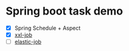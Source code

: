 # Spring boot task demo

- [x] Spring Schedule + Aspect
- [x] [xxl-job](https://www.xuxueli.com/xxl-job/)
- [ ] [elastic-job](https://shardingsphere.apache.org/elasticjob/current/cn/overview/)
